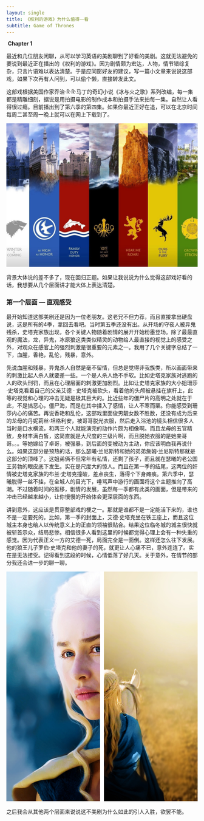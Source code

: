 ```yaml
---
layout: single
title: 《权利的游戏》为什么值得一看
subtitle: Game of Thrones
---
```




​											**Chapter 1**









​	最近和几位朋友闲聊，从可以学习英语的美剧聊到了好看的美剧。这就无法避免的要说到最近正在播出的《权利的游戏》。因为剧情颇为宏达，人物，情节错综复杂，只言片语难以表达清楚。于是应同窗好友的建议，写一篇小文章来说说这部戏，如果下次再有人问到，可以偷个懒，直接转发此文。

​	这部戏根据美国作家乔治·R·R·马丁的奇幻小说《冰与火之歌》系列改编，每一集都是精雕细刻，据说是用拍摄电影的制作成本和拍摄手法来拍每一集。自然让人看得很过瘾。目前播出到了第六季的第四集。如果你最近正好在追，可以在北京时间每周二甚至周一晚上就可以在网上下载到了。



![Game of Thrones](/img/GOT/got10.jpg)



​	背景大体说的差不多了，现在回归正题。如果让我说说为什么觉得这部戏好看的话，我想要从几个层面讲才能大体上表达清楚。



### 第一个层面 — 直观感受

​	最开始知道这部美剧还是因为一位老朋友。这老兄不但力荐，而且直接拿出硬盘说，这是所有的4季，拿回去看吧。当时第五季还没有出。从开场的守夜人被异鬼残杀，史塔克家族出现，各个关键人物随着剧情的展开开始粉墨登场。除了最最直观的魔法，龙，异鬼，冰原狼这类类似精灵的动物给人最直接的视觉上的感受之外，对观众在感官上的强烈刺激是很重要的元素之一。我用了几个关键字总结了一下，血腥，香艳，乱伦，残暴，意外。

​	先说血腥和残暴，异鬼杀人自然是毫不留情，但总是觉得非我族类，所以画面带来的刺激比起人杀人就要差一些。一个是人杀人绝不手软。比如史塔克家族对逃跑的人的砍头刑罚，而且在心理层面的刺激更加剧烈。比如让史塔克家族的大小姐珊莎·史塔克看着自己的父亲艾德 · 史塔克被砍头，看着他的头颅被悬挂在旗杆上，此等的视觉和心理的冲击无疑是极其巨大的。比近些年的僵尸片的高明之处就在于此，不是搞恶心，僵尸海，而是在其中揉入了感情，让人不寒而栗。你能感受到珊莎内心的痛苦。再说香艳和乱伦，这部戏里面俊男靓女数不胜数，还没有成为后来的龙母的丹妮莉丝·坦格利安，被哥哥脱光衣服，然后走入浴池的镜头相信很多人当时是口水横流，和两三个人就能演完的动作片颇为相像啊。而且龙母的五官精致，身材丰满白皙，这简直就是大尺度的三级片啊，而且脱她衣服的是她亲哥哥。。。等她嫁给了卓哥，被强暴，到后面的变被动为主动，你应该明白我再说什么。如果这部分是预热的话，那么瑟曦·兰尼斯特和她的弟弟詹姆·兰尼斯特那就是这部分的顶峰了。这姐弟俩不但常年有私情，还剩了孩子，而且就在瑟曦的老公国王劳勃的眼皮底下发生。实在是尺度大的惊人。而且在第一季的结尾，这两位的奸情被史塔克家族的布兰·史塔克撞破，差点丧生，落得个下身瘫痪。第六季中，瑟曦脱得一丝不挂，在全城人的目光下，唾骂声中游行的画面将这个主题推向了高潮。不过随着时间的推移，剧情的发展，虽然每一季都有此类的画面，但是带来的冲击已经越来越小，让你慢慢的开始体会更深层面的东西。

​	讲到意外，这应该是贯穿整部戏的梗之一。那就是谁都不是一定能活下来的，谁也不是一定要死的。比如，第一季的封面上，艾德·史塔克坐在铁王座上，而且这位城主本身也给人以传统意义上的正直的领袖很贴合。结果这位临冬城的城主很快就被斩首示众，结局悲惨。相信很多人看到这里的时候都觉得心理上会有一种失重的感觉。因为代表正义一方的艾德一死，局面完全是一面倒。这样还怎么往下发展。他的狼王儿子罗伯·史塔克和他的妻子的死，就更让人心痛不已，意外连连了。实在是无法接受。记得看到这段的时候，心情低落了好几天。关于意外，在情节的部分我还会进一步的聊一聊。

 ![got5](/img/GOT/got5.jpeg)



之后我会从其他两个层面来说说这不美剧为什么如此的引人入胜，欲罢不能。